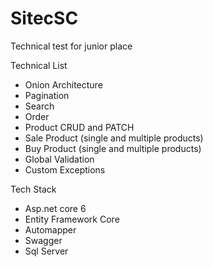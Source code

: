 # SitecSC

Technical test for junior place

Technical List

- Onion Architecture
- Pagination
- Search
- Order
- Product CRUD and PATCH
- Sale Product (single and multiple products)
- Buy Product (single and multiple products)
- Global Validation
- Custom Exceptions

Tech Stack

- Asp.net core 6
- Entity Framework Core
- Automapper
- Swagger
- Sql Server
